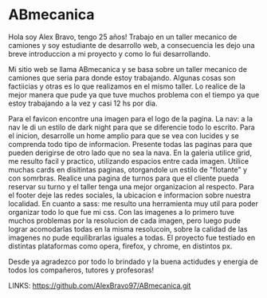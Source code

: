 # ABmecanica

Hola soy Alex Bravo, tengo 25 años! Trabajo en un taller mecanico de camiones y soy
estudiante de desarrollo web, a consecuencia les dejo una breve introduccion a mi 
proyecto y como lo fui desarrollando. 

Mi sitio web se llama ABmecanica y se basa sobre un taller mecanico de camiones
que seria para donde estoy trabajando. Algunas cosas son factiicias y otras es lo 
que realizamos en el mismo taller. 
Lo realice de la mejor manera que pude ya que tuve muchos problema con el tiempo ya 
que estoy trabajando a la vez y casi 12 hs por dia. 

Para el favicon encontre una imagen para el logo de la pagina.
La nav: a la nav le di un estilo de dark night para que se diferencie todo lo escrito.
Para el inicion, desarrolle un home amplio para que se vea con lucides y se comprenda
todo tipo de informacion. Presente todas las paginas para que pueden derigirse de otro
lado que no sea la nava. 
En la galeria  utilice grid, me resulto facil y practico, utilizando espacios entre 
cada imagen.
Utilice muchas cards en disitintas paginas, otorgandole un estilo de "flotante" y con
somrbras.
Realice una pagina de turnos para que el cliente pueda reservar su turno y el taller
tenga una mejor organizacion al respecto.
Para el footer deje las redes sociales, la ubicacion e informacion sobre nuestra localidad.
En cuanto a sass: me resulto una herramienta  muy util para poder organizar todo lo que fue
mi css. 
Con las imagenes a lo primero tuve muchos problemas por la resolucion de cada imagen, pero 
luego pude lograr acomodarlas todas en la misma resolucoin, sobre la calidad de las imagenes
no pude equilibrarlas iguales a todas.
El proyecto fue testiado en distintas plataformas como opera, firefox, y chrome, en distintos px.

Desde ya agradezco por todo lo brindado y la buena actidudes y energia de todos los compañeros, tutores y profesoras!

LINKS: 
https://github.com/AlexBravo97/ABmecanica.git
